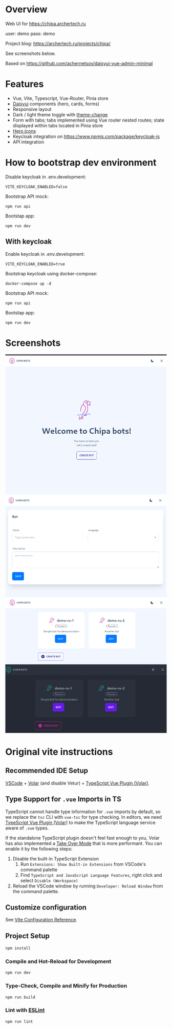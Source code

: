 # Overview

Web UI for https://chipa.archertech.ru

user: demo
pass: demo

Project blog: https://archertech.ru/projects/chipa/

See screenshots below.

Based on https://github.com/achernetsov/daisyui-vue-admin-minimal

# Features
- Vue, Vite, Typescript, Vue-Router, Pinia store
- [Daisyui](https://daisyui.com) components (hero, cards, forms)
- Responsive layout
- Dark / light theme toggle with [theme-change](https://github.com/saadeghi/theme-change)
- Form with tabs; tabs implemented using Vue router nested routes; state displayed within tabs located in Pinia store
- [Hero icons](https://github.com/tailwindlabs/heroicons)
- Keycloak integration on https://www.npmjs.com/package/keycloak-js
- API integration

# How to bootstrap dev environment

Disable keycloak in .env.development:

```
VITE_KEYCLOAK_ENABLED=false
```

Bootstrap API mock:

```shell
npm run api
```

Bootstap app:

```shell
npm run dev
```

## With keycloak

Enable keycloak in .env.development:

```
VITE_KEYCLOAK_ENABLED=true
```

Bootstrap keycloak using docker-compose:

```
docker-compose up -d
```

Bootstrap API mock:

```shell
npm run api
```

Bootstap app:

```shell
npm run dev
```

# Screenshots
![Screenshot 1](docs/demo1.png)
![Screenshot 2](docs/demo2.png)
![Screenshot 3](docs/demo3.png)
![Screenshot 4](docs/demo4.png)

# Original vite instructions

## Recommended IDE Setup

[VSCode](https://code.visualstudio.com/) + [Volar](https://marketplace.visualstudio.com/items?itemName=Vue.volar) (and disable Vetur) + [TypeScript Vue Plugin (Volar)](https://marketplace.visualstudio.com/items?itemName=Vue.vscode-typescript-vue-plugin).

## Type Support for `.vue` Imports in TS

TypeScript cannot handle type information for `.vue` imports by default, so we replace the `tsc` CLI with `vue-tsc` for type checking. In editors, we need [TypeScript Vue Plugin (Volar)](https://marketplace.visualstudio.com/items?itemName=Vue.vscode-typescript-vue-plugin) to make the TypeScript language service aware of `.vue` types.

If the standalone TypeScript plugin doesn't feel fast enough to you, Volar has also implemented a [Take Over Mode](https://github.com/johnsoncodehk/volar/discussions/471#discussioncomment-1361669) that is more performant. You can enable it by the following steps:

1. Disable the built-in TypeScript Extension
    1) Run `Extensions: Show Built-in Extensions` from VSCode's command palette
    2) Find `TypeScript and JavaScript Language Features`, right click and select `Disable (Workspace)`
2. Reload the VSCode window by running `Developer: Reload Window` from the command palette.

## Customize configuration

See [Vite Configuration Reference](https://vitejs.dev/config/).

## Project Setup

```sh
npm install
```

### Compile and Hot-Reload for Development

```sh
npm run dev
```

### Type-Check, Compile and Minify for Production

```sh
npm run build
```

### Lint with [ESLint](https://eslint.org/)

```sh
npm run lint
```
